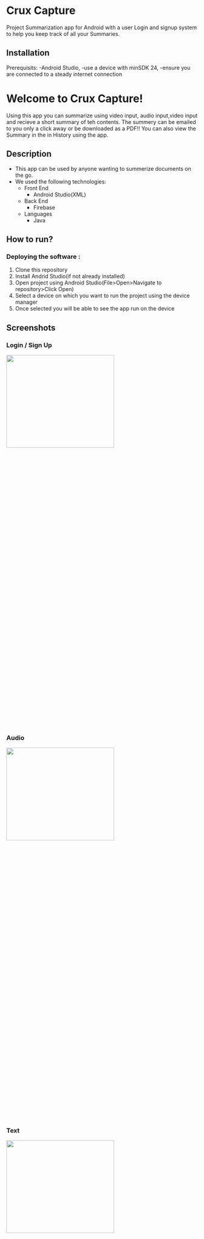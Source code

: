 # Crux Capture
Project
Summarization app for Android with a user Login and signup system to help you keep track of all your Summaries.

## Installation

Prerequisits: -Android Studio,
              -use a device with minSDK 24,
              -ensure you are connected to a steady internet connection


# Welcome to Crux Capture!

Using this app you can summarize using video input, audio input,video input and recieve a short summary of teh contents. The summery can be emailed to you only a click away or be downloaded as a PDF!!
You can also view the Summary in the in History using the app.

## Description

- This app can be used by anyone wanting to summerize documents on the go.
- We used the following technologies:
    - Front End
        - Android Studio(XML)
    - Back End 
        - Firebase
    - Languages
        - Java




## How to run?
### Deploying the software :
1. Clone this repository
2. Install Andrid Studio(if not already installed)
3. Open project using Android Studio(File>Open>Navigate to repository>Click Open)
4. Select a device on which you want to run the project using the device manager
5. Once selected you will be able to see the app run on the device


 ## Screenshots



 ### Login / Sign Up
<img src="https://github.com/sayli2003/Summerizer/assets/95756364/9cfc9448-d0c0-4929-8513-d3a9cf0678fd" width="75%" height="25%">


 ### Audio
 
<img src="https://github.com/sayli2003/Summerizer/assets/95756364/1d05ec4d-7b9f-487f-8496-0b80d66a5510" width="75%" height="25%">


 ### Text

<img src="https://github.com/sayli2003/Summerizer/assets/95756364/926acd7d-83ba-4d64-a1ae-834d4a24bac6" width="75%" height="25%">


 ### Video
<img src="https://github.com/sayli2003/Summerizer/assets/95756364/cdcf0824-5489-4d87-8d3b-4ee57da05126" width="75%" height="25%">


 ### PDF

 <img src="https://github.com/sayli2003/Summerizer/assets/95756364/788900fe-40c6-4cbf-b0e2-e2326fa28e5f" width="75%" height="25%">

 
 
